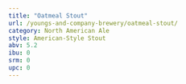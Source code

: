 ```yaml
---
title: "Oatmeal Stout"
url: /youngs-and-company-brewery/oatmeal-stout/
category: North American Ale
style: American-Style Stout
abv: 5.2
ibu: 0
srm: 0
upc: 0
---
```


